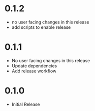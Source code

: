 # 0.1.2

 - no user facing changes in this release
 - add scripts to enable release

# 0.1.1

 - No user facing changes in this release
 - Update dependencies
 - Add release workflow

# 0.1.0

 - Initial Release

